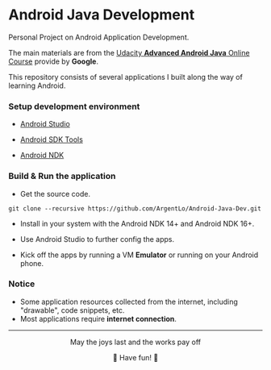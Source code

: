 # Android Java Development

Personal Project on Android Application Development. 

The main materials are from the [Udacity **Advanced Android Java** Online Course](https://www.udacity.com/course/android-developer-nanodegree-by-google--nd801) provide by **Google**.

This repository consists of several applications I built along the way of learning Android. 


### Setup development environment

* [Android Studio](http://developer.android.com/intl/es/sdk/index.html)

* [Android SDK Tools](http://developer.android.com/intl/es/sdk/index.html)

* [Android NDK](http://developer.android.com/intl/es/ndk/downloads/index.html)

### Build & Run the application

* Get the source code.

```
git clone --recursive https://github.com/ArgentLo/Android-Java-Dev.git
```

* Install in your system with the Android NDK 14+ and Android NDK 16+.

* Use Android Studio to further config the apps.

* Kick off the apps by running a VM **Emulator** or running on your Android phone.

### Notice

* Some application resources collected from the internet, including "drawable", code snippets, etc.
* Most applications require **internet connection**.





---

<p align="center"> May the joys last and the works pay off </p>
<p align="center">👻 Have fun! 👻</p>
